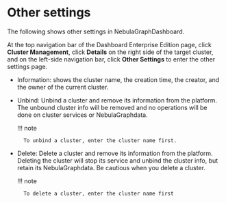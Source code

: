 # Other settings

The following shows other settings in NebulaGraphDashboard.

At the top navigation bar of the Dashboard Enterprise Edition page, click **Cluster Management**, click **Details** on the right side of the target cluster, and on the left-side navigation bar, click **Other Settings** to enter the other settings page.

- Information: shows the cluster name, the creation time, the creator, and the owner of the current cluster.

- Unbind: Unbind a cluster and remove its information from the platform. The unbound cluster info will be removed and no operations will be done on cluster services or NebulaGraphdata.

  !!! note

        To unbind a cluster, enter the cluster name first.


- Delete: Delete a cluster and remove its information from the platform. Deleting the cluster will stop its service and unbind the cluster info, but retain its NebulaGraphdata. Be cautious when you delete a cluster.

  !!! note

        To delete a cluster, enter the cluster name first

